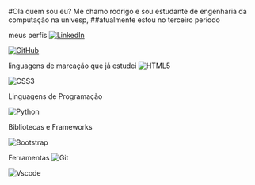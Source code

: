 #Ola quem sou eu? 
Me chamo rodrigo e sou estudante de engenharia da computação na univesp, ##atualmente estou no terceiro periodo

meus perfis 
[![LinkedIn](https://img.shields.io/badge/LinkedIn-0077B5?style=for-the-badge&logo=linkedin&logoColor=white)](https://www.linkedin.com/in/rodrigo-ap-515690323/)



[![GitHub](https://img.shields.io/badge/GitHub-100000?style=for-the-badge&logo=github&logoColor=white)](https://github.com/Rodrigo0024)

linguagens de marcação que já estudei
![HTML5](https://img.shields.io/badge/HTML5-E34F26?style=for-the-badge&logo=html5&logoColor=white)

![CSS3](https://img.shields.io/badge/CSS3-1572B6?style=for-the-badge&logo=css3&logoColor=white)


Linguagens de Programação

![Python](https://img.shields.io/badge/python-3670A0?style=for-the-badge&logo=python&logoColor=ffdd54)


Bibliotecas e Frameworks

![Bootstrap](https://img.shields.io/badge/-boostrap-0D1117?style=for-the-badge&logo=bootstrap&labelColor=0D1117)


Ferramentas
![Git](https://img.shields.io/badge/GIT-E44C30?style=for-the-badge&logo=git&logoColor=white)

![Vscode](https://img.shields.io/badge/Vscode-007ACC?style=for-the-badge&logo=visual-studio-code&logoColor=white)